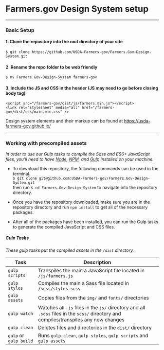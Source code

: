 # Farmers.gov Design System setup
---

### Basic Setup
#### 1. Clone the repository into the root directory of your site
`$ git clone https://github.com/USDA-Farmers-gov/Farmers.Gov-Design-System.git`

#### 2. Rename the repo folder to be web friendly
`$ mv Farmers.Gov-Design-System farmers-gov`

#### 3. Include the JS and CSS in the header (JS may need to go before closing body tag)
```
<script src="/farmers-gov/dist/js/farmers.min.js"></script>
<link rel="stylesheet" media="all" href="/farmers-gov/dist/css/main.min.css" />
```

<p class="hide-on-site">
      Design system elements and their markup can be found at <a href="https://usda-farmers-gov.github.io/">https://usda-farmers-gov.github.io/</a>
</p>

---

### Working with precompiled assets

_In order to use our Gulp tasks to compile the Sass and ES6+ JavaScript files, you'll need to have [Node](https://nodejs.org/en/), [NPM](https://www.npmjs.com/), and [Gulp](https://gulpjs.com/) installed on your machine._

+ To download this repository, the following commands can be used in the terminal.  
  `$ git clone git@github.com:USDA-Farmers-gov/Farmers.Gov-Design-System.git`  
then run `$ cd Farmers.Gov-Design-System` to navigate into the repository directory.

+ Once you have the repository downloaded, make sure you are in the repository directory and run `npm install` to get all of the necessary packages.

+ After all of the packages have been installed, you can run the Gulp tasks to generate the compiled JavaScript and CSS files.

##### Gulp Tasks   
_These gulp tasks put the compiled assets in the `/dist` directory._   

| Task                   | Description                                                                                                                          |
| ---------------------- | ------------------------------------------------------------------------------------------------------------------------------------ |
| `gulp scripts`         | Transpiles the main a JavaScript file located in `/js/farmers.js`                                                                    |
| `gulp styles`          | Compiles the main a Sass file located in `/scss/styles.scss`                                                                          |
| `gulp assets`          | Copies files from the `img/` and `fonts/` directories                                                                                |
| `gulp watch`           | Watches all `.js` files in the `js/` directory and all `.scss` files in the `scss/` directory and compiles/transpiles any new changes |
| `gulp clean`           | Deletes files and directories in the `dist/` directory                                                                               |
| `gulp` or `gulp build` | Runs `gulp clean`, `gulp styles`, `gulp scripts` and `gulp assets`                                                                   |
